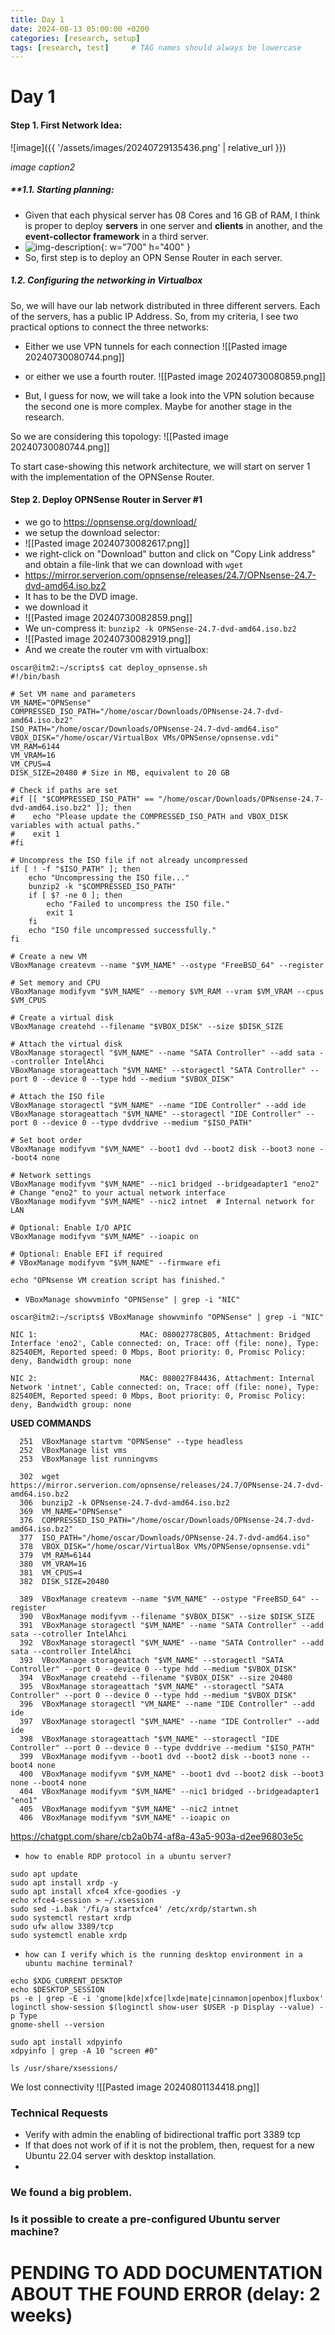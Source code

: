 ```yaml
---
title: Day 1
date: 2024-08-13 05:00:00 +0200
categories: [research, setup]
tags: [research, test]     # TAG names should always be lowercase
---
```


# Day 1


#### Step 1. First Network Idea:

![image]({{ '/assets/images/20240729135436.png' | relative_url }})


<!-- ![image]({{ site.baseurl }}images/20240729135436.png){: w="700" h="400" } -->
_image caption2_

##### **1.1. Starting planning:
- Given that each physical server has 08 Cores and 16 GB of RAM, I think is proper to deploy  **servers** in one server and **clients** in another, and the **event-collector framework** in a third server.
- ![img-description](20240729134531.png){: w="700" h="400" }
- So, first step is to deploy an OPN Sense Router in each server.

##### 1.2. Configuring the networking in Virtualbox

So, we will have our lab network distributed in three different servers.
Each of the servers, has a public IP Address.
So, from my criteria, I see two practical options to connect the three networks:
- Either we use VPN tunnels for each connection
![[Pasted image 20240730080744.png]]
- or either we use a fourth router. 
![[Pasted image 20240730080859.png]]

- But, I guess for now, we will take a look into the VPN solution because the second one is more complex. Maybe for another stage in the research.

So we are considering this topology:
![[Pasted image 20240730080744.png]]

To start case-showing this network architecture, we will start on server 1 with the implementation of the OPNSense Router.
#### Step 2. Deploy OPNSense Router in Server \#1

- we go to https://opnsense.org/download/
- we setup the download selector:
- ![[Pasted image 20240730082617.png]]
- we right-click on "Download" button and click on "Copy Link address" and obtain a file-link that we can download with `wget` 
- https://mirror.serverion.com/opnsense/releases/24.7/OPNsense-24.7-dvd-amd64.iso.bz2
- It has to be the DVD image.
- we download it
- ![[Pasted image 20240730082859.png]]
- We un-compress it: `bunzip2 -k OPNSense-24.7-dvd-amd64.iso.bz2`
- ![[Pasted image 20240730082919.png]]
- And we create the router vm with virtualbox:
```
oscar@itm2:~/scripts$ cat deploy_opnsense.sh 
#!/bin/bash

# Set VM name and parameters
VM_NAME="OPNSense"
COMPRESSED_ISO_PATH="/home/oscar/Downloads/OPNsense-24.7-dvd-amd64.iso.bz2"
ISO_PATH="/home/oscar/Downloads/OPNsense-24.7-dvd-amd64.iso"
VBOX_DISK="/home/oscar/VirtualBox VMs/OPNSense/opnsense.vdi"
VM_RAM=6144
VM_VRAM=16
VM_CPUS=4
DISK_SIZE=20480 # Size in MB, equivalent to 20 GB

# Check if paths are set
#if [[ "$COMPRESSED_ISO_PATH" == "/home/oscar/Downloads/OPNsense-24.7-dvd-amd64.iso.bz2" ]]; then
#    echo "Please update the COMPRESSED_ISO_PATH and VBOX_DISK variables with actual paths."
#    exit 1
#fi

# Uncompress the ISO file if not already uncompressed
if [ ! -f "$ISO_PATH" ]; then
    echo "Uncompressing the ISO file..."
    bunzip2 -k "$COMPRESSED_ISO_PATH"
    if [ $? -ne 0 ]; then
        echo "Failed to uncompress the ISO file."
        exit 1
    fi
    echo "ISO file uncompressed successfully."
fi

# Create a new VM
VBoxManage createvm --name "$VM_NAME" --ostype "FreeBSD_64" --register

# Set memory and CPU
VBoxManage modifyvm "$VM_NAME" --memory $VM_RAM --vram $VM_VRAM --cpus $VM_CPUS

# Create a virtual disk
VBoxManage createhd --filename "$VBOX_DISK" --size $DISK_SIZE

# Attach the virtual disk
VBoxManage storagectl "$VM_NAME" --name "SATA Controller" --add sata --controller IntelAhci
VBoxManage storageattach "$VM_NAME" --storagectl "SATA Controller" --port 0 --device 0 --type hdd --medium "$VBOX_DISK"

# Attach the ISO file
VBoxManage storagectl "$VM_NAME" --name "IDE Controller" --add ide
VBoxManage storageattach "$VM_NAME" --storagectl "IDE Controller" --port 0 --device 0 --type dvddrive --medium "$ISO_PATH"

# Set boot order
VBoxManage modifyvm "$VM_NAME" --boot1 dvd --boot2 disk --boot3 none --boot4 none

# Network settings
VBoxManage modifyvm "$VM_NAME" --nic1 bridged --bridgeadapter1 "eno2"  # Change "eno2" to your actual network interface
VBoxManage modifyvm "$VM_NAME" --nic2 intnet  # Internal network for LAN

# Optional: Enable I/O APIC
VBoxManage modifyvm "$VM_NAME" --ioapic on

# Optional: Enable EFI if required
# VBoxManage modifyvm "$VM_NAME" --firmware efi

echo "OPNsense VM creation script has finished."

```

- `VBoxManage showvminfo "OPNSense" | grep -i "NIC"`
```
oscar@itm2:~/scripts$ VBoxManage showvminfo "OPNSense" | grep -i "NIC"

NIC 1:                       MAC: 08002778CB05, Attachment: Bridged Interface 'eno2', Cable connected: on, Trace: off (file: none), Type: 82540EM, Reported speed: 0 Mbps, Boot priority: 0, Promisc Policy: deny, Bandwidth group: none

NIC 2:                       MAC: 080027F84436, Attachment: Internal Network 'intnet', Cable connected: on, Trace: off (file: none), Type: 82540EM, Reported speed: 0 Mbps, Boot priority: 0, Promisc Policy: deny, Bandwidth group: none

```


**USED COMMANDS**
```
  251  VBoxManage startvm "OPNSense" --type headless
  252  VBoxManage list vms
  253  VBoxManage list runningvms

  302  wget https://mirror.serverion.com/opnsense/releases/24.7/OPNsense-24.7-dvd-amd64.iso.bz2
  306  bunzip2 -k OPNsense-24.7-dvd-amd64.iso.bz2 
  369  VM_NAME="OPNSense"
  376  COMPRESSED_ISO_PATH="/home/oscar/Downloads/OPNsense-24.7-dvd-amd64.iso.bz2"
  377  ISO_PATH="/home/oscar/Downloads/OPNsense-24.7-dvd-amd64.iso"
  378  VBOX_DISK="/home/oscar/VirtualBox VMs/OPNSense/opnsense.vdi"
  379  VM_RAM=6144
  380  VM_VRAM=16
  381  VM_CPUS=4
  382  DISK_SIZE=20480

  389  VBoxManage createvm --name "$VM_NAME" --ostype "FreeBSD_64" --register
  390  VBoxManage modifyvm --filename "$VBOX_DISK" --size $DISK_SIZE
  391  VBoxManage storagectl "$VM_NAME" --name "SATA Controller" --add sata --cotroller IntelAhci
  392  VBoxManage storagectl "$VM_NAME" --name "SATA Controller" --add sata --controller IntelAhci
  393  VBoxManage storageattach "$VM_NAME" --storagectl "SATA Controller" --port 0 --device 0 --type hdd --medium "$VBOX_DISK"
  394  VBoxManage createhd --filename "$VBOX_DISK" --size 20480
  395  VBoxManage storageattach "$VM_NAME" --storagectl "SATA Controller" --port 0 --device 0 --type hdd --medium "$VBOX_DISK"
  396  VBoxManage storagectl "VM_NAME" --name "IDE Controller" --add ide
  397  VBoxManage storagectl "$VM_NAME" --name "IDE Controller" --add ide
  398  VBoxManage storageattach "$VM_NAME" --storagectl "IDE Controller" --port 0 --device 0 --type dvddrive --medium "$ISO_PATH"
  399  VBoxManage modifyvm --boot1 dvd --boot2 disk --boot3 none --boot4 none
  400  VBoxManage modifyvm "$VM_NAME" --boot1 dvd --boot2 disk --boot3 none --boot4 none
  404  VBoxManage modifyvm "$VM_NAME" --nic1 bridged --bridgeadapter1 "eno1"
  405  VBoxManage modifyvm "$VM_NAME" --nic2 intnet
  406  VBoxManage modifyvm "$VM_NAME" --ioapic on
```

https://chatgpt.com/share/cb2a0b74-af8a-43a5-903a-d2ee96803e5c
- `how to enable RDP protocol in a ubuntu server?`
```
sudo apt update
sudo apt install xrdp -y
sudo apt install xfce4 xfce-goodies -y
echo xfce4-session > ~/.xsession
sudo sed -i.bak '/fi/a startxfce4' /etc/xrdp/startwn.sh
sudo systemctl restart xrdp
sudo ufw allow 3389/tcp
sudo systemctl enable xrdp
```

- `how can I verify which is the running desktop environment in a ubuntu machine terminal?` 

```
echo $XDG_CURRENT_DESKTOP
echo $DESKTOP_SESSION
ps -e | grep -E -i 'gnome|kde|xfce|lxde|mate|cinnamon|openbox|fluxbox'
loginctl show-session $(loginctl show-user $USER -p Display --value) -p Type
gnome-shell --version

sudo apt install xdpyinfo
xdpyinfo | grep -A 10 "screen #0"

ls /usr/share/xsessions/

```

We lost connectivity
![[Pasted image 20240801134418.png]]

### Technical Requests

- Verify with admin the enabling of bidirectional traffic port 3389 tcp
- If that does not work of if it is not the problem, then, request for a new Ubuntu 22.04 server with desktop installation.
- 

### We found a big problem. 
### Is it possible to create a pre-configured Ubuntu server machine?

# PENDING TO ADD DOCUMENTATION ABOUT THE FOUND ERROR (delay: 2 weeks)



